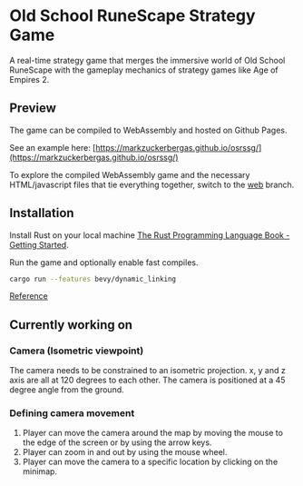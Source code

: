 # Old School RuneScape Strategy Game 
A real-time strategy game that merges the immersive world of Old School RuneScape with the gameplay mechanics of strategy games like Age of Empires 2.

## Preview
The game can be compiled to WebAssembly and hosted on Github Pages.

See an example here: [https://markzuckerbergas.github.io/osrssg/](https://markzuckerbergas.github.io/osrssg/)

To explore the compiled WebAssembly game and the necessary HTML/javascript files that tie everything together, switch to the [web](https://github.com/markzuckerbergas/osrssg/tree/web) branch.

## Installation

Install Rust on your local machine
[The Rust Programming Language Book - Getting Started](https://doc.rust-lang.org/book/ch01-01-installation.html).

Run the game and optionally enable fast compiles.
``` bash
cargo run --features bevy/dynamic_linking 
```
[Reference](https://bevyengine.org/learn/book/getting-started/setup/#enable-fast-compiles-optional)

## Currently working on

### Camera (Isometric viewpoint)
The camera needs to be constrained to an isometric projection. x, y and z axis are all at 120 degrees to each other. The camera is positioned at a 45 degree angle from the ground.

### Defining camera movement
1) Player can move the camera around the map by moving the mouse to the edge of the screen or by using the arrow keys.
2) Player can zoom in and out by using the mouse wheel.
3) Player can move the camera to a specific location by clicking on the minimap.





